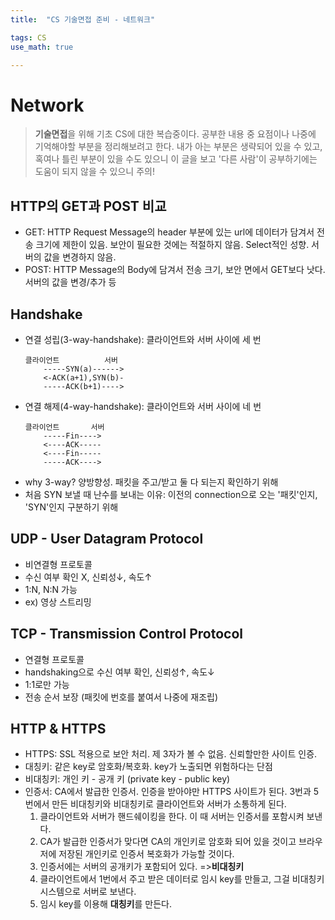 ```yaml
---
title:	"CS 기술면접 준비 - 네트워크"

tags: CS
use_math: true

---
```

# Network

> **기술면접**을 위해 기초 CS에 대한 복습중이다.
공부한 내용 중 요점이나 나중에 기억해야할 부분을 정리해보려고 한다.
내가 아는 부분은 생략되어 있을 수 있고, 혹여나 틀린 부분이 있을 수도 있으니 이 글을 보고 '다른 사람'이 공부하기에는 도움이 되지 않을 수 있으니 주의!


## HTTP의 GET과 POST 비교
- GET: HTTP Request Message의 header 부분에 있는 url에 데이터가 담겨서 전송
    크기에 제한이 있음. 보안이 필요한 것에는 적절하지 않음.
    Select적인 성향. 서버의 값을 변경하지 않음.
- POST: HTTP Message의 Body에 담겨서 전송
    크기, 보안 면에서 GET보다 낫다.
    서버의 값을 변경/추가 등
    
## Handshake
- 연결 성립(3-way-handshake): 클라이언트와 서버 사이에 세 번
    ```
    클라이언트          서버
        -----SYN(a)------>
        <-ACK(a+1),SYN(b)-
        -----ACK(b+1)---->

    ```
- 연결 해제(4-way-handshake): 클라이언트와 서버 사이에 네 번
    ```
    클라이언트       서버
        -----Fin---->
        <----ACK-----
        <----Fin-----
        -----ACK---->
    ```
- why 3-way? 양방향성. 패킷을 주고/받고 둘 다 되는지 확인하기 위해
- 처음 SYN 보낼 때 난수를 보내는 이유: 이전의 connection으로 오는 '패킷'인지, 'SYN'인지 구분하기 위해

## UDP - User Datagram Protocol
- 비연결형 프로토콜
- 수신 여부 확인 X, 신뢰성↓, 속도↑
- 1:N, N:N 가능
- ex) 영상 스트리밍

## TCP - Transmission Control Protocol
- 연결형 프로토콜
- handshaking으로 수신 여부 확인, 신뢰성↑, 속도↓
- 1:1로만 가능
- 전송 순서 보장 (패킷에 번호를 붙여서 나중에 재조립)

## HTTP & HTTPS
- HTTPS: SSL 적용으로 보안 처리. 제 3자가 볼 수 없음. 신뢰할만한 사이트 인증.
- 대칭키: 같은 key로 암호화/복호화. key가 노출되면 위험하다는 단점
- 비대칭키: 개인 키 - 공개 키 (private key - public key)
- 인증서: CA에서 발급한 인증서. 인증을 받아야만 HTTPS 사이트가 된다.
    3번과 5번에서 만든 비대칭키와 비대칭키로 클라이언트와 서버가 소통하게 된다.   
    1. 클라이언트와 서버가 핸드쉐이킹을 한다. 이 때 서버는 인증서를 포함시켜 보낸다.
    2. CA가 발급한 인증서가 맞다면 CA의 개인키로 암호화 되어 있을 것이고
        브라우저에 저장된 개인키로 인증서 복호화가 가능할 것이다.
    3. 인증서에는 서버의 공개키가 포함되어 있다. =>**비대칭키**
    4. 클라이언트에서 1번에서 주고 받은 데이터로 임시 key를 만들고, 그걸 비대칭키 시스템으로 서버로 보낸다.
    5. 임시 key를 이용해 **대칭키**를 만든다.
    